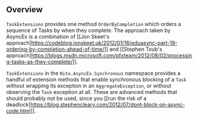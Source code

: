 ## Overview

`TaskExtensions` provides one method `OrderByCompletion` which orders a sequence of Tasks by when they complete. The approach taken by AsyncEx is a combination of [[Jon Skeet's approach|https://codeblog.jonskeet.uk/2012/01/16/eduasync-part-19-ordering-by-completion-ahead-of-time/]] and [[Stephen Toub's approach|https://blogs.msdn.microsoft.com/pfxteam/2012/08/02/processing-tasks-as-they-complete/]].

`TaskExtensions` in the `Nito.AsyncEx.Synchronous` namespace provides a handful of extension methods that enable synchronous blocking of a `Task` without wrapping its exception in an `AggregateException`, or without observing the `Task` exception at all. These are advanced methods that should probably not be used, since you [[run the risk of a deadlock|https://blog.stephencleary.com/2012/07/dont-block-on-async-code.html]].
